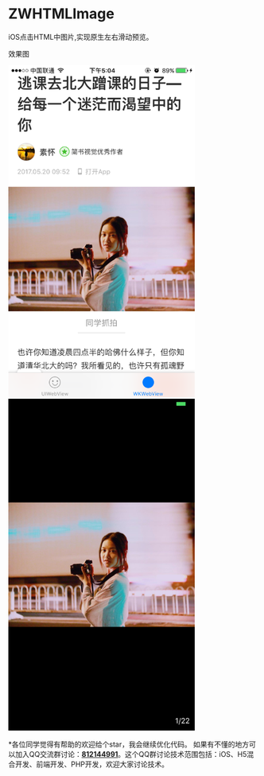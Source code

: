 # ZWHTMLImage
iOS点击HTML中图片,实现原生左右滑动预览。

效果图

<img src="./pic/IMG_2562.PNG"  width="375" height="667"/>
<img src="./pic/IMG_2563.PNG"  width="375" height="667"/>


*各位同学觉得有帮助的欢迎给个star，我会继续优化代码。
如果有不懂的地方可以加入QQ交流群讨论：<a target="_blank" href="//shang.qq.com/wpa/qunwpa?idkey=c9dc4ab0b2062e0004b3b2ed556da1ce898631742e15780297feb3465ad08eda">**812144991**</a>。这个QQ群讨论技术范围包括：iOS、H5混合开发、前端开发、PHP开发，欢迎大家讨论技术。


